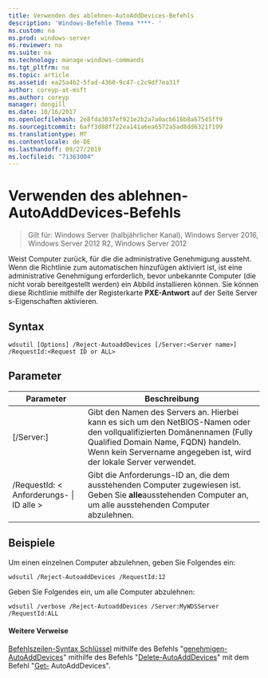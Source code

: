 ```yaml
---
title: Verwenden des ablehnen-AutoAddDevices-Befehls
description: 'Windows-Befehle Thema ****- '
ms.custom: na
ms.prod: windows-server
ms.reviewer: na
ms.suite: na
ms.technology: manage-windows-commands
ms.tgt_pltfrm: na
ms.topic: article
ms.assetid: ea25a4b2-5fad-4360-9c47-c2c9df7ea31f
author: coreyp-at-msft
ms.author: coreyp
manager: dongill
ms.date: 10/16/2017
ms.openlocfilehash: 2e8fda3037ef921e2b2a7a0acb616b8a67545ff9
ms.sourcegitcommit: 6aff3d88ff22ea141a6ea6572a5ad8dd6321f199
ms.translationtype: MT
ms.contentlocale: de-DE
ms.lasthandoff: 09/27/2019
ms.locfileid: "71363004"
---
```

# <a name="using-the-reject-autoadddevices-command"></a>Verwenden des ablehnen-AutoAddDevices-Befehls

>Gilt für: Windows Server (halbjährlicher Kanal), Windows Server 2016, Windows Server 2012 R2, Windows Server 2012

Weist Computer zurück, für die die administrative Genehmigung aussteht. Wenn die Richtlinie zum automatischen hinzufügen aktiviert ist, ist eine administrative Genehmigung erforderlich, bevor unbekannte Computer (die nicht vorab bereitgestellt werden) ein Abbild installieren können. Sie können diese Richtlinie mithilfe der Registerkarte **PXE-Antwort** auf der Seite Server s-Eigenschaften aktivieren.
## <a name="syntax"></a>Syntax
```
wdsutil [Options] /Reject-AutoaddDevices [/Server:<Server name>] /RequestId:<Request ID or ALL>
```
## <a name="parameters"></a>Parameter
|Parameter|Beschreibung|
|-------|--------|
|[/Server:<Server name>]|Gibt den Namen des Servers an. Hierbei kann es sich um den NetBIOS-Namen oder den vollqualifizierten Domänennamen (Fully Qualified Domain Name, FQDN) handeln. Wenn kein Servername angegeben ist, wird der lokale Server verwendet.|
|/RequestId: < Anforderungs- &#124; ID alle >|Gibt die Anforderungs-ID an, die dem ausstehenden Computer zugewiesen ist. Geben Sie **alle**ausstehenden Computer an, um alle ausstehenden Computer abzulehnen.|
## <a name="BKMK_examples"></a>Beispiele
Um einen einzelnen Computer abzulehnen, geben Sie Folgendes ein:
```
wdsutil /Reject-AutoaddDevices /RequestId:12
```
Geben Sie Folgendes ein, um alle Computer abzulehnen:
```
wdsutil /verbose /Reject-AutoaddDevices /Server:MyWDSServer /RequestId:ALL
```
#### <a name="additional-references"></a>Weitere Verweise
[Befehlszeilen-Syntax Schlüssel](command-line-syntax-key.md)
 mithilfe des Befehls "[genehmigen-AutoAddDevices](using-the-approve-autoadddevices-command.md)" 
 mithilfe des Befehls "[Delete-AutoAddDevices](using-the-delete-autoadddevices-command.md)" 
 mit dem Befehl "[Get-](using-the-get-autoadddevices-command.md) AutoAddDevices".
